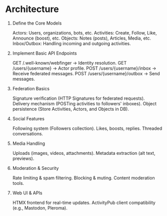 # Architecture
1. Define the Core Models

    Actors: Users, organizations, bots, etc.
    Activities: Create, Follow, Like, Announce (boost), etc.
    Objects: Notes (posts), Articles, Media, etc.
    Inbox/Outbox: Handling incoming and outgoing activities.

2. Implement Basic API Endpoints

    GET /.well-known/webfinger → Identity resolution.
    GET /users/{username} → Actor profile.
    POST /users/{username}/inbox → Receive federated messages.
    POST /users/{username}/outbox → Send messages.

3. Federation Basics

    Signature verification (HTTP Signatures for federated requests).
    Delivery mechanism (POSTing activities to followers' inboxes).
    Object persistence (Store Activities, Actors, and Objects in DB).

4. Social Features

    Following system (Followers collection).
    Likes, boosts, replies.
    Threaded conversations.

5. Media Handling

    Uploads (images, videos, attachments).
    Metadata extraction (alt text, previews).

6. Moderation & Security

    Rate limiting & spam filtering.
    Blocking & muting.
    Content moderation tools.

7. Web UI & APIs

    HTMX frontend for real-time updates.
    ActivityPub client compatibility (e.g., Mastodon, Pleroma).